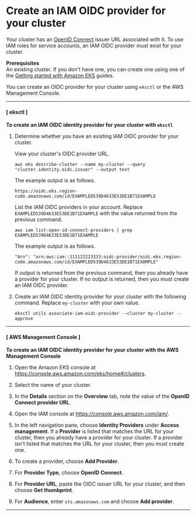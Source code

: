 # Create an IAM OIDC provider for your cluster<a name="enable-iam-roles-for-service-accounts"></a>

 Your cluster has an [OpenID Connect](https://openid.net/connect/) issuer URL associated with it\. To use IAM roles for service accounts, an IAM OIDC provider must exist for your cluster\.

**Prerequisites**  
An existing cluster\. If you don't have one, you can create one using one of the [Getting started with Amazon EKS](getting-started.md) guides\.

You can create an OIDC provider for your cluster using `eksctl` or the AWS Management Console\.

------
#### [ eksctl ]

**To create an IAM OIDC identity provider for your cluster with `eksctl`**

1. Determine whether you have an existing IAM OIDC provider for your cluster\.

   View your cluster's OIDC provider URL\.

   ```
   aws eks describe-cluster --name my-cluster --query "cluster.identity.oidc.issuer" --output text
   ```

   The example output is as follows\.

   ```
   https://oidc.eks.region-code.amazonaws.com/id/EXAMPLED539D4633E53DE1B71EXAMPLE
   ```

   List the IAM OIDC providers in your account\. Replace `EXAMPLED539D4633E53DE1B71EXAMPLE` with the value returned from the previous command\.

   ```
   aws iam list-open-id-connect-providers | grep EXAMPLED539D4633E53DE1B71EXAMPLE
   ```

   The example output is as follows\.

   ```
   "Arn": "arn:aws:iam::111122223333:oidc-provider/oidc.eks.region-code.amazonaws.com/id/EXAMPLED539D4633E53DE1B71EXAMPLE"
   ```

   If output is returned from the previous command, then you already have a provider for your cluster\. If no output is returned, then you must create an IAM OIDC provider\.

1. Create an IAM OIDC identity provider for your cluster with the following command\. Replace `my-cluster` with your own value\.

   ```
   eksctl utils associate-iam-oidc-provider --cluster my-cluster --approve
   ```

------
#### [ AWS Management Console ]<a name="create-oidc-console"></a>

**To create an IAM OIDC identity provider for your cluster with the AWS Management Console**

1. Open the Amazon EKS console at [https://console\.aws\.amazon\.com/eks/home\#/clusters](https://console.aws.amazon.com/eks/home#/clusters)\.

1. Select the name of your cluster\.

1. In the **Details** section on the **Overview** tab, note the value of the **OpenID Connect provider URL**\.

1. Open the IAM console at [https://console\.aws\.amazon\.com/iam/](https://console.aws.amazon.com/iam/)\.

1. In the left navigation pane, choose **Identity Providers** under **Access management**\. If a **Provider** is listed that matches the URL for your cluster, then you already have a provider for your cluster\. If a provider isn't listed that matches the URL for your cluster, then you must create one\.

1. To create a provider, choose **Add Provider**\.

1. For **Provider Type**, choose **OpenID Connect**\.

1. For **Provider URL**, paste the OIDC issuer URL for your cluster, and then choose **Get thumbprint**\.

1. For **Audience**, enter `sts.amazonaws.com` and choose **Add provider**\.

------
